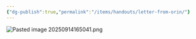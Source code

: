 ```yaml
---
{"dg-publish":true,"permalink":"/items/handouts/letter-from-orin/"}
---
```


![Pasted image 20250914165041.png](/img/user/items/handouts/image%20files/Pasted%20image%2020250914165041.png)